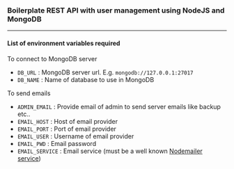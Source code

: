 ### Boilerplate  REST API with user management using NodeJS and MongoDB
----

#### List of environment variables required

To connect to MongoDB server
- `DB_URL` : MongoDB server url. E.g. `mongodb://127.0.0.1:27017`
- `DB_NAME` : Name of database to use in MongoDB

To send emails
- `ADMIN_EMAIL` : Provide email of admin to send server emails like backup etc..
- `EMAIL_HOST` :  Host of email provider
- `EMAIL_PORT` :  Port of email provider
- `EMAIL_USER` :  Username of email provider
- `EMAIL_PWD` :   Email password
- `EMAIL_SERVICE` : Email service (must be a well known [Nodemailer service](https://nodemailer.com/smtp/well-known/))

